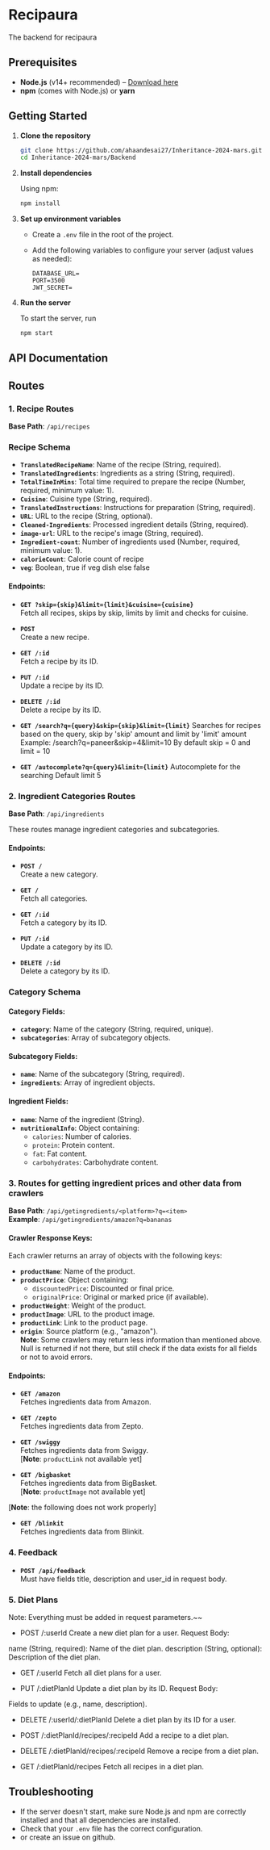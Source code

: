 # Recipaura

The backend for recipaura

## Prerequisites

- **Node.js** (v14+ recommended) – [Download here](https://nodejs.org/)
- **npm** (comes with Node.js) or **yarn**

## Getting Started

1. **Clone the repository**

   ```bash
   git clone https://github.com/ahaandesai27/Inheritance-2024-mars.git
   cd Inheritance-2024-mars/Backend
   ```

2. **Install dependencies**

   Using npm:
   ```bash
   npm install
   ```

3. **Set up environment variables**

   - Create a `.env` file in the root of the project.
   - Add the following variables to configure your server (adjust values as needed):

     ```env
     DATABASE_URL=
     PORT=3500
     JWT_SECRET=
     ```

4. **Run the server**

   To start the server, run

   ```bash
   npm start
   ```


## API Documentation

## **Routes**

### **1. Recipe Routes**
**Base Path**: `/api/recipes`

### **Recipe Schema**
- **`TranslatedRecipeName`**: Name of the recipe (String, required).  
- **`TranslatedIngredients`**: Ingredients as a string (String, required).  
- **`TotalTimeInMins`**: Total time required to prepare the recipe (Number, required, minimum value: 1).  
- **`Cuisine`**: Cuisine type (String, required).  
- **`TranslatedInstructions`**: Instructions for preparation (String, required).  
- **`URL`**: URL to the recipe (String, optional).  
- **`Cleaned-Ingredients`**: Processed ingredient details (String, required).  
- **`image-url`**: URL to the recipe's image (String, required).  
- **`Ingredient-count`**: Number of ingredients used (Number, required, minimum value: 1).
- **`calorieCount`**: Calorie count of recipe
- **`veg`**: Boolean, true if veg dish else false 

#### **Endpoints**:
- **`GET ?skip={skip}&limit={limit}&cuisine={cuisine}`**  
  Fetch all recipes, skips by skip, limits by limit and checks for cuisine.

- **`POST `**  
  Create a new recipe.

- **`GET /:id`**  
  Fetch a recipe by its ID.

- **`PUT /:id`**  
  Update a recipe by its ID.

- **`DELETE /:id`**  
  Delete a recipe by its ID.

- **`GET /search?q={query}&skip={skip}&limit={limit}`**
  Searches for recipes based on the query, skip by 'skip' amount and limit by 'limit' amount
  Example: /search?q=paneer&skip=4&limit=10
  By default skip = 0 and limit = 10

- **`GET /autocomplete?q={query}&limit={limit}`**
Autocomplete for the searching 
Default limit 5

### **2. Ingredient Categories Routes**
**Base Path**: `/api/ingredients`

These routes manage ingredient categories and subcategories.

#### **Endpoints**:
- **`POST /`**  
  Create a new category.

- **`GET /`**  
  Fetch all categories.

- **`GET /:id`**  
  Fetch a category by its ID.

- **`PUT /:id`**  
  Update a category by its ID.

- **`DELETE /:id`**  
  Delete a category by its ID.


### **Category Schema**

#### **Category Fields**:
- **`category`**: Name of the category (String, required, unique).  
- **`subcategories`**: Array of subcategory objects.

#### **Subcategory Fields**:
- **`name`**: Name of the subcategory (String, required).  
- **`ingredients`**: Array of ingredient objects.

#### **Ingredient Fields**:
- **`name`**: Name of the ingredient (String).  
- **`nutritionalInfo`**: Object containing:
  - `calories`: Number of calories.
  - `protein`: Protein content.
  - `fat`: Fat content.
  - `carbohydrates`: Carbohydrate content.  

### **3. Routes for getting ingredient prices and other data from crawlers**
**Base Path**: `/api/getingredients/<platform>?q=<item>`<br>
**Example**: `/api/getingredients/amazon?q=bananas`

#### **Crawler Response Keys**:
Each crawler returns an array of objects with the following keys:
- **`productName`**: Name of the product.  
- **`productPrice`**: Object containing:
  - `discountedPrice`: Discounted or final price.
  - `originalPrice`: Original or marked price (if available).  
- **`productWeight`**: Weight of the product.  
- **`productImage`**: URL to the product image.  
- **`productLink`**: Link to the product page.  
- **`origin`**: Source platform (e.g., "amazon").
<br> **Note**: Some crawlers may return less information than mentioned above. Null is returned if not there, but still check if the data exists for all fields or not to avoid errors. 

#### **Endpoints**:
- **`GET /amazon`**  
  Fetches ingredients data from Amazon.

- **`GET /zepto`**  
  Fetches ingredients data from Zepto.

- **`GET /swiggy`**  
  Fetches ingredients data from Swiggy. 
  <br>[**Note**: `productLink` not available yet]

- **`GET /bigbasket`**  
  Fetches ingredients data from BigBasket.
  <br>[**Note**: `productImage` not available yet]

[**Note**: the following does not work properly]
- **`GET /blinkit`**  
  Fetches ingredients data from Blinkit.

### **4. Feedback**
- **`POST /api/feedback`**  
  Must have fields title, description and user_id in request body.

### **5. Diet Plans**
Note: Everything must be added in request parameters.~~
- POST /:userId
Create a new diet plan for a user.
Request Body:

name (String, required): Name of the diet plan.
description (String, optional): Description of the diet plan.

- GET /:userId
Fetch all diet plans for a user.

- PUT /:dietPlanId
Update a diet plan by its ID.
Request Body:

Fields to update (e.g., name, description).
- DELETE /:userId/:dietPlanId
Delete a diet plan by its ID for a user.

- POST /:dietPlanId/recipes/:recipeId
Add a recipe to a diet plan.

- DELETE /:dietPlanId/recipes/:recipeId
Remove a recipe from a diet plan.

- GET /:dietPlanId/recipes
Fetch all recipes in a diet plan.


## Troubleshooting

- If the server doesn't start, make sure Node.js and npm are correctly installed and that all dependencies are installed.
- Check that your `.env` file has the correct configuration.
- or create an issue on github.
